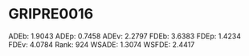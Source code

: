 # GRIPRE0016

ADEb: 1.9043
ADEp: 0.7458
ADEv: 2.2797
FDEb: 3.6383
FDEp: 1.4234
FDEv: 4.0784
Rank: 924
WSADE: 1.3074
WSFDE: 2.4417